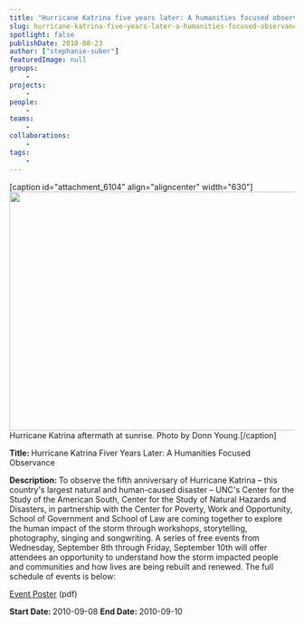 ```yaml
---
title: "Hurricane Katrina five years later: A humanities focused observance"
slug: hurricane-katrina-five-years-later-a-humanities-focused-observance
spotlight: false
publishDate: 2010-08-23
author: ["stephanie-suber"]
featuredImage: null
groups:
    - 
projects:
    - 
people:
    - 
teams: 
    - 
collaborations:
    - 
tags:
    - 
---
```

[caption id="attachment_6104" align="aligncenter" width="630"]<a href="https://www.renci.org/wp-content/uploads/2010/08/Neighborhoods-Sunrise-9th-Ward1.jpg"><img class="wp-image-6104 size-large" title="Neighborhoods-Sunrise-9th-Ward" src="https://www.renci.org/wp-content/uploads/2010/08/Neighborhoods-Sunrise-9th-Ward1-630x422.jpg" alt="" width="630" height="422" /></a> Hurricane Katrina aftermath at sunrise. Photo by Donn Young.[/caption]

<strong>Title: </strong>Hurricane Katrina Fiver Years Later: A Humanities Focused Observance

<strong>Description: </strong>To observe the fifth anniversary of Hurricane Katrina – this country's largest natural and human-caused disaster – UNC's Center for the Study of the American South, Center for the Study of Natural Hazards and Disasters, in partnership with the Center for Poverty, Work and Opportunity, School of Government and School of Law are coming together to explore the human impact of the storm through workshops, storytelling, photography, singing and songwriting. A series of free events from Wednesday, September 8th through Friday, September 10th will offer attendees an opportunity to understand how the storm impacted people and communities and how lives are being rebuilt and renewed. The full schedule of events is below:

<a href="https://www.renci.org/wp-content/uploads/2010/08/katrina-poster.pdf" target="_blank">Event Poster</a> (pdf)

<strong>Start Date: </strong>2010-09-08
<strong>End Date: </strong>2010-09-10
